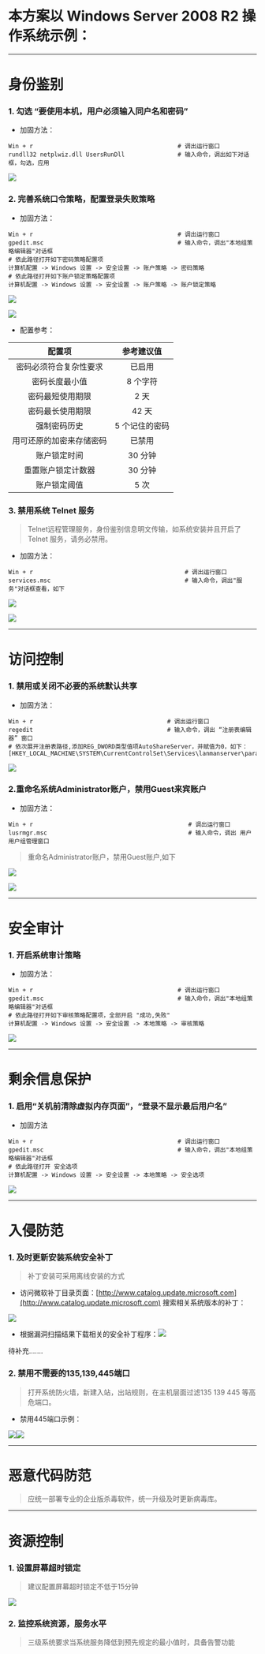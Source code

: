 # 本方案以 Windows Server 2008 R2 操作系统示例：

---

# 身份鉴别

### 1. 勾选 “要使用本机，用户必须输入同户名和密码”

* 加固方法：

```
Win + r                                         # 调出运行窗口
rundll32 netplwiz.dll UsersRunDll               # 输入命令，调出如下对话框，勾选，应用
```

![](/assets/勾选“用户名+密码”.png)

### 2. 完善系统口令策略，配置登录失败策略

* 加固方法：

```
Win + r                                         # 调出运行窗口
gpedit.msc                                      # 输入命令，调出"本地组策略编辑器"对话框
# 依此路径打开如下密码策略配置项
计算机配置 -> Windows 设置 -> 安全设置 -> 账户策略 -> 密码策略   
# 依此路径打开如下账户锁定策略配置项
计算机配置 -> Windows 设置 -> 安全设置 -> 账户策略 -> 账户锁定策略
```

![](/assets/系统口策略.png)

![](/assets/import.png)

* 配置参考：

| 配置项 | 参考建议值 |
| :---: | :---: |
| 密码必须符合复杂性要求 | 已启用 |
| 密码长度最小值 | 8 个字符 |
| 密码最短使用期限 | 2 天 |
| 密码最长使用期限 | 42 天 |
| 强制密码历史 | 5 个记住的密码 |
| 用可还原的加密来存储密码 | 已禁用 |
| 账户锁定时间 | 30 分钟 |
| 重置账户锁定计数器 | 30 分钟 |
| 账户锁定阈值 | 5 次 |

### 

### 3.  禁用系统 Telnet 服务

> Telnet远程管理服务，身份鉴别信息明文传输，如系统安装并且开启了 Telnet 服务，请务必禁用。

* 加固方法：

```
Win + r                                           # 调出运行窗口
services.msc                                      # 输入命令，调出"服务"对话框查看，如下
```

![](/assets/telnet.png)

![](/assets/禁用telnet.png)

---

# 访问控制

### 1. 禁用或关闭不必要的系统默认共享

* 加固方法：

```
Win + r                                      # 调出运行窗口
regedit                                      # 输入命令，调出 “注册表编辑器” 窗口
# 依次展开注册表路径,添加REG_DWORD类型值项AutoShareServer，并赋值为0，如下：
[HKEY_LOCAL_MACHINE\SYSTEM\CurrentControlSet\Services\lanmanserver\parameters]
```

![](/assets/禁用默认共享.png)

### 2.重命名系统Administrator账户，禁用Guest来宾账户

* 加固方法：

```
Win + r                                            # 调出运行窗口
lusrmgr.msc                                        # 输入命令，调出 用户用户组管理窗口
```

> 重命名Administrator账户，禁用Guest账户,如下

![](/assets/重命名admin.png)

![](/assets/禁用guest.png)

---

# 安全审计

### 1. 开启系统审计策略

* 加固方法：

```
Win + r                                         # 调出运行窗口
gpedit.msc                                      # 输入命令，调出"本地组策略编辑器"对话框
# 依此路径打开如下审核策略配置项，全部开启 "成功,失败"
计算机配置 -> Windows 设置 -> 安全设置 -> 本地策略 -> 审核策略
```

![](/assets/windows_audit.png)

---

# 剩余信息保护

### 1. 启用“关机前清除虚拟内存页面”，“登录不显示最后用户名”

* 加固方法

```
Win + r                                         # 调出运行窗口
gpedit.msc                                      # 输入命令，调出"本地组策略编辑器"对话框
# 依此路径打开 安全选项
计算机配置 -> Windows 设置 -> 安全设置 -> 本地策略 -> 安全选项
```

![](/assets/安全选项.png)

---

# 入侵防范

### 1.  及时更新安装系统安全补丁

> 补丁安装可采用离线安装的方式

* 访问微软补丁目录页面：[http://www.catalog.update.microsoft.com](http://www.catalog.update.microsoft.com) 搜索相关系统版本的补丁：

![](/assets/kb.png)

* 根据漏洞扫描结果下载相关的安全补丁程序：![](/assets/kb2.png)

待补充.......

### 2.  禁用不需要的135,139,445端口

> 打开系统防火墙，新建入站，出站规则，在主机层面过滤135 139 445 等高危端口。

* 禁用445端口示例：

![](/assets/445入站过滤.png)![](/assets/445出站阻止.png)

---

# 恶意代码防范

> 应统一部署专业的企业版杀毒软件，统一升级及时更新病毒库。

---

# 资源控制

### 1. 设置屏幕超时锁定

> 建议配置屏幕超时锁定不低于15分钟

![](/assets/屏幕保护.png)



### 2. 监控系统资源，服务水平

> 三级系统要求当系统服务降低到预先规定的最小值时，具备告警功能







